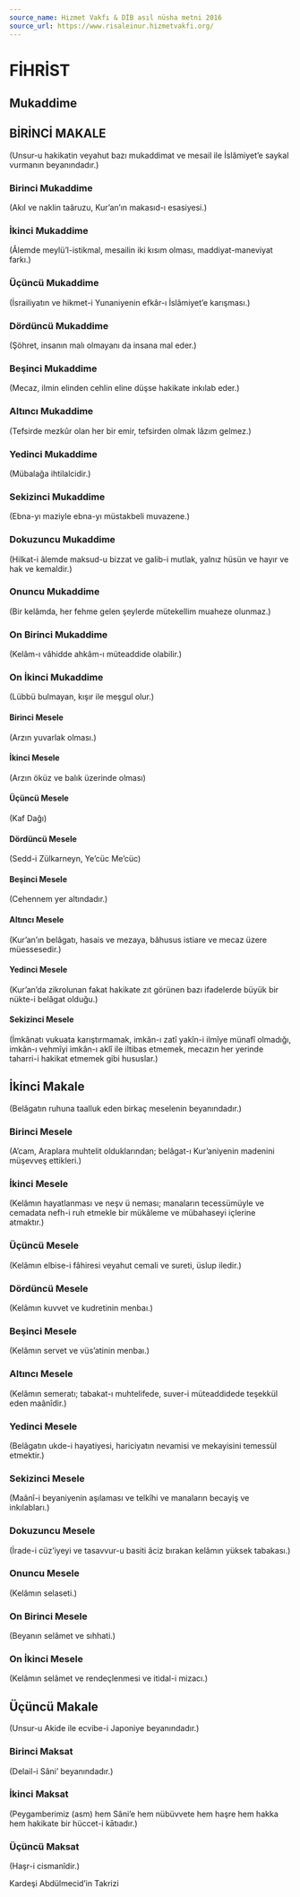 ```yaml
---
source_name: Hizmet Vakfı & DİB asıl nüsha metni 2016
source_url: https://www.risaleinur.hizmetvakfi.org/
---
```

# FİHRİST
## Mukaddime
## BİRİNCİ MAKALE 
(Unsur-u hakikatin veyahut bazı mukaddimat ve mesail ile İslâmiyet’e saykal vurmanın beyanındadır.)

### Birinci Mukaddime 
(Akıl ve naklin taâruzu, Kur’an’ın makasıd-ı esasiyesi.)

### İkinci Mukaddime 
(Âlemde meylü’l-istikmal, mesailin iki kısım olması, maddiyat-maneviyat farkı.)

### Üçüncü Mukaddime 
(İsrailiyatın ve hikmet-i Yunaniyenin efkâr-ı İslâmiyet’e karışması.)

### Dördüncü Mukaddime 
(Şöhret, insanın malı olmayanı da insana mal eder.)

### Beşinci Mukaddime 
(Mecaz, ilmin elinden cehlin eline düşse hakikate inkılab eder.)

### Altıncı Mukaddime 
(Tefsirde mezkûr olan her bir emir, tefsirden olmak lâzım gelmez.)

### Yedinci Mukaddime 
(Mübalağa ihtilalcidir.)

### Sekizinci Mukaddime 
(Ebna-yı maziyle ebna-yı müstakbeli muvazene.)

### Dokuzuncu Mukaddime 
(Hilkat-i âlemde maksud-u bizzat ve galib-i mutlak, yalnız hüsün ve hayır ve hak ve kemaldir.)

### Onuncu Mukaddime 
(Bir kelâmda, her fehme gelen şeylerde mütekellim muaheze olunmaz.)

### On Birinci Mukaddime 
(Kelâm-ı vâhidde ahkâm-ı müteaddide olabilir.)

### On İkinci Mukaddime 
(Lübbü bulmayan, kışır ile meşgul olur.)

#### Birinci Mesele 
(Arzın yuvarlak olması.)

#### İkinci Mesele 
(Arzın öküz ve balık üzerinde olması)

#### Üçüncü Mesele 
(Kaf Dağı)

#### Dördüncü Mesele 
(Sedd-i Zülkarneyn, Ye’cüc Me’cüc)

#### Beşinci Mesele 
(Cehennem yer altındadır.)

#### Altıncı Mesele 
(Kur’an’ın belâgatı, hasais ve mezaya, bâhusus istiare ve mecaz üzere müessesedir.)

#### Yedinci Mesele 
(Kur’an’da zikrolunan fakat hakikate zıt görünen bazı ifadelerde büyük bir nükte-i belâgat olduğu.)

#### Sekizinci Mesele 
(İmkânatı vukuata karıştırmamak, imkân-ı zatî yakîn-i ilmîye münafî olmadığı, imkân-ı vehmîyi imkân-ı aklî ile iltibas etmemek, mecazın her yerinde taharri-i hakikat etmemek gibi hususlar.)

## İkinci Makale 
(Belâgatın ruhuna taalluk eden birkaç meselenin beyanındadır.)

### Birinci Mesele 
(A’cam, Araplara muhtelit olduklarından; belâgat-ı Kur’aniyenin madenini müşevveş ettikleri.)

### İkinci Mesele 
(Kelâmın hayatlanması ve neşv ü neması; manaların tecessümüyle ve cemadata nefh-i ruh etmekle bir mükâleme ve mübahaseyi içlerine atmaktır.)

### Üçüncü Mesele 
(Kelâmın elbise-i fâhiresi veyahut cemali ve sureti, üslup iledir.)

### Dördüncü Mesele 
(Kelâmın kuvvet ve kudretinin menbaı.)

### Beşinci Mesele 
(Kelâmın servet ve vüs’atinin menbaı.)

### Altıncı Mesele 
(Kelâmın semeratı; tabakat-ı muhtelifede, suver-i müteaddidede teşekkül eden maânîdir.)

### Yedinci Mesele 
(Belâgatın ukde-i hayatiyesi, hariciyatın nevamisi ve mekayisini temessül etmektir.)

### Sekizinci Mesele 
(Maânî-i beyaniyenin aşılaması ve telkîhi ve manaların becayiş ve inkılabları.)

### Dokuzuncu Mesele 
(İrade-i cüz’iyeyi ve tasavvur-u basiti âciz bırakan kelâmın yüksek tabakası.)

### Onuncu Mesele 
(Kelâmın selaseti.)

### On Birinci Mesele 
(Beyanın selâmet ve sıhhati.)

### On İkinci Mesele 
(Kelâmın selâmet ve rendeçlenmesi ve itidal-i mizacı.)

## Üçüncü Makale 
(Unsur-u Akide ile ecvibe-i Japoniye beyanındadır.)

### Birinci Maksat 
(Delail-i Sâni’ beyanındadır.)

### İkinci Maksat 
(Peygamberimiz (asm) hem Sâni’e hem nübüvvete hem haşre hem hakka hem hakikate bir hüccet-i kātıadır.)

### Üçüncü Maksat
(Haşr-i cismanîdir.)

Kardeşi Abdülmecid’in Takrizi

